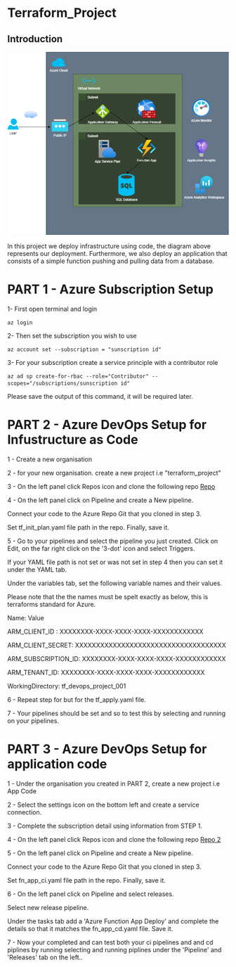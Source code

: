 # Terraform_Project

## Introduction

![Alt text](diagram_4.png)

In this project we deploy infrastructure using code, the diagram above represents our deployment. Furthermore, we also deploy an application that consists of a simple function pushing and pulling data from a database.

# PART 1 - Azure Subscription Setup
1- First open terminal and login
```
az login
```
2- Then set the subscription you wish to use
```
az account set --subscription = "sunscription id"
```
3- For your subscription create a service principle with a contributor role
```
az ad sp create-for-rbac --role="Contributor" --scopes="/subscriptions/sunscription id"
```
Please save the output of this command, it will be required later.

# PART 2 - Azure DevOps Setup for Infustructure as Code
1 - Create a new organisation

2 - for your new organisation. create a new project i.e "terraform_project"

3 - On the left panel click Repos icon and clone the following repo [Repo](https://github.com/DrisDary/terraform_project_IaC.git)

4 - On the left panel click on Pipeline and create a New pipeline.

Connect your code to the Azure Repo Git that you cloned in step 3.

Set tf_init_plan.yaml file path in the repo. Finally, save it.

5 - Go to your pipelines and select the pipeline you just created. Click on Edit, on the far right click on the '3-dot' icon and select Triggers.

If your YAML file path is not set or was not set in step 4 then you can set it under the YAML tab.

Under the variables tab, set the following variable names and their values.

Please note that the the names must be spelt exactly as below, this is terraforms standard for Azure.

Name: Value

ARM_CLIENT_ID : XXXXXXXX-XXXX-XXXX-XXXX-XXXXXXXXXXXX

ARM_CLIENT_SECRET: XXXXXXXXXXXXXXXXXXXXXXXXXXXXXXXXXXXX

ARM_SUBSCRIPTION_ID: XXXXXXXX-XXXX-XXXX-XXXX-XXXXXXXXXXXX

ARM_TENANT_ID: XXXXXXXX-XXXX-XXXX-XXXX-XXXXXXXXXXXX

WorkingDirectory: tf_devops_project_001

6 - Repeat step for but for the tf_apply.yaml file.

7 - Your pipelines should be set and so to test this by selecting and running on your pipelines.

# PART 3 - Azure DevOps Setup for application code
1 - Under the organisation you created in PART 2, create a new project i.e App Code

2 - Select the settings icon on the bottom left and create a service connection.

3 - Complete the subscription detail using information from STEP 1.

4 - On the left panel click Repos icon and clone the following repo [Repo 2](https://github.com/DrisDary/terraform_project_app.git)

5 - On the left panel click on Pipeline and create a New pipeline.

Connect your code to the Azure Repo Git that you cloned in step 3.

Set fn_app_ci.yaml file path in the repo. Finally, save it.

6 - On the left panel click on Pipeline and select releases.

Select new release pipeline.

Under the tasks tab add a 'Azure Function App Deploy' and complete the details so that it matches the fn_app_cd.yaml file. Save it.

7 - Now your completed and can test both your ci pipelines and and cd piplines by running selecting and running piplines under the 'Pipeline' and 'Releases' tab on the left..
